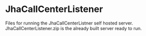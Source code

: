 # JhaCallCenterListener

Files for running the JhaCallCenterListner self hosted server. JhaCallCenterListener.zip is the already built server ready to run.
